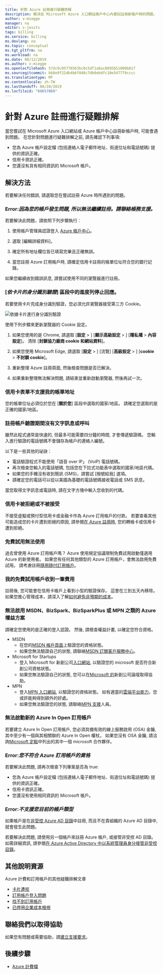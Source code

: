 ```yaml
---
title: 針對 Azure 註冊進行疑難排解
description: 解決在 Microsoft Azure 入口網站帳戶中心內嘗試註冊新帳戶時的問題。
author: v-miegge
manager: na
editor: v-jesits
tags: billing
ms.service: billing
ms.devlang: na
ms.topic: conceptual
ms.tgt_pltfrm: na
ms.workload: na
ms.date: 08/12/2019
ms.author: v-miegge
ms.openlocfilehash: 57dc9c05778563bc0c5df1a8ac8895b51008b01f
ms.sourcegitcommit: bb8e9f22db4b6f848c7db0ebdfc10e547779cccc
ms.translationtype: MT
ms.contentlocale: zh-TW
ms.lasthandoff: 08/20/2019
ms.locfileid: "69657069"
---
```

# <a name="troubleshoot-azure-sign-up"></a>針對 Azure 註冊進行疑難排解

當您嘗試在 Microsoft Azure 入口網站或 Azure 帳戶中心註冊新帳戶時, 可能會遇到問題。 在您針對問題進行疑難排解之前, 請先確認下列事項:

- 您為 Azure 帳戶設定檔 (包括連絡人電子郵件地址、街道位址和電話號碼) 提供的資訊正確。
- 信用卡資訊正確。
- 您還沒有具有相同資訊的 Microsoft 帳戶。

## <a name="resolutions"></a>解決方法

若要解決任何錯誤, 請選取您在嘗試註冊 Azure 時所遇到的問題。

### <a name="error-we-cannot-proceed-with-sign-up-due-to-an-issue-with-your-account-please-contact-billing-support"></a>Error:*因為您的帳戶發生問題, 所以無法繼續註冊。請聯絡帳務支援。*

若要解決此問題，請依照下列步驟執行︰

1. 使用帳戶管理員認證登入 [Azure 帳戶中心](https://account.azure.com/Profile)。

2. 選取 [編輯詳細資料]。

3. 確定所有地址欄位皆已填寫完畢且正確無誤。

4. 當您註冊 Azure 訂用帳戶時, 請確定信用卡註冊的帳單位址符合您的銀行記錄。

如果您繼續收到錯誤訊息, 請嘗試使用不同的瀏覽器進行註冊。

### <a name="progress-bar-hangs-in-identity-verification-by-card-section"></a>[*依卡片的身分識別驗證*] 區段中的進度列停止回應。

若要使用卡片完成身分識別驗證，您必須允許瀏覽器接受第三方 Cookie。

![依據卡片進行身分識別驗證](./media/billing-troubleshoot-azure-sign-up/identify-verification-by-card.png)
 
使用下列步驟來更新瀏覽器的 Cookie 設定。

1. 如果您使用的是 Chrome, 請選取 [**設定** > ] [**顯示高級設定** > ] [**隱私權** > **內容設定**]。 清除 [**封鎖協力廠商 cookie 和網站資料**]。

2. 如果您使用 Microsoft Edge, 請選取 [**設定** > ] [流覽] [**高級設定** > ] [**cookie**  > **不封鎖 cookie**]。

3. 重新整理 Azure 註冊頁面, 然後檢查問題是否已解決。

4. 如果重新整理無法解決問題, 請結束並重新啟動瀏覽器, 然後再試一次。

### <a name="credit-card-form-doesnt-support-my-billing-address"></a>信用卡表單不支援我的帳單地址

您的帳單位址必須位於您在 [**關於您**] 區段中選取的國家/地區。 請確定您選取的是正確的國家/地區。

### <a name="no-text-messages-or-calls-during-sign-up-account-verification"></a>註冊帳戶驗證期間沒有文字訊息或呼叫

雖然此程式通常是快速的, 但最多可能需要四分鐘的時間, 才會傳遞驗證碼。 您輸入進行驗證的電話號碼不會儲存為帳戶的連絡人編號。

以下是一些其他的祕訣：

- 電話驗證程式不能使用「語音 over IP」 (VoiP) 電話號碼。
- 再次檢查您輸入的電話號碼, 包括您在下拉式功能表中選取的國家/地區代碼。
- 如果您的手機沒有收到簡訊 (SMS)，請嘗試 [撥號給我] 選項。
- 請確定您的電話可以從以美國為基礎的電話號碼接收電話或 SMS 訊息。

當您取得文字訊息或電話時, 請在文字方塊中輸入您收到的代碼。

### <a name="credit-card-declined-or-not-accepted"></a>信用卡被拒絕或不被接受

不接受虛擬或預付型信用卡或金融卡作為 Azure 訂用帳戶的付款。 若要查看其他可能造成您的卡片遭到拒絕的原因, 請參閱[在 Azure 註冊時](https://support.microsoft.com/help/4042960), 您的轉帳卡或信用卡遭到拒絕。

### <a name="free-trial-is-not-available"></a>免費試用無法使用

過去曾使用 Azure 訂用帳戶嗎？ Azure 使用規定協議限制免費試用啟動僅適用 Azure 的新使用者。 如果您有任何其他類型的 Azure 訂用帳戶，會無法啟用免費試用。 請考慮註冊[隨用隨付訂用帳戶](https://azure.microsoft.com/offers/ms-azr-0003p/)。

### <a name="i-saw-a-charge-on-my-free-trial-account"></a>我的免費試用帳戶收到一筆費用

註冊後, 您可能會在信用卡帳戶上看到小型的驗證保存。 這會在三到五天內移除。 如果您擔心管理成本，請深入了解[如何避免非預期的成本](billing-getting-started.md)。

### <a name="cant-activate-azure-benefit-plan-like-msdn-bizspark-bizsparkplus-or-mpn"></a>無法啟用 MSDN、BizSpark、BizSparkPlus 或 MPN 之類的 Azure 權益方案

請確定您使用的是正確的登入認證。 然後, 請檢查權益計畫, 以確定您符合資格。

- MSDN 
  - 在您的[MSDN 帳戶頁面](https://msdn.microsoft.com/subscriptions/manage/default.aspx)上驗證您的資格狀態。
  - 如果您無法驗證自己的狀態, 請聯絡[MSDN 訂閱客戶服務中心](https://msdn.microsoft.com/library/aa493452.aspx)。
- Microsoft for Startups
  - 登入 Microsoft for 新創公司[入口網站](https://startups.microsoft.com/#start-two), 以驗證您的 microsoft 是否符合新創公司資格狀態。
  - 如果您無法驗證自己的狀態, 您可以在[Microsoft 的](https://www.microsoftpartnercommunity.com/t5/Microsoft-for-Startups/ct-p/Microsoft_Startups)新創公司論壇取得協助。
- MPN 
  - 登入[MPN 入口網站](https://mspartner.microsoft.com/Pages/Locale.aspx), 以驗證您的資格狀態。 如有適當的[雲端平台能力](https://mspartner.microsoft.com/pages/membership/cloud-platform-competency.aspx)，您或許能夠得到額外的好處。
  - 如果您無法驗證您的狀態, 請聯絡[MPN 支援](https://mspartner.microsoft.com/Pages/Support/Premium/contact-support.aspx)人員。

### <a name="cant-activate-new-azure-in-open-subscription"></a>無法啟動新的 Azure In Open 訂用帳戶

若要建立 Azure In Open 訂用帳戶, 您必須具備有效的線上服務啟用 (OSA) 金鑰, 其中至少有一個與其相關聯的 Azure In Open 權杖。 如果您沒有 OSA 金鑰, 請洽詢[Microsoft 定點](http://pinpoint.microsoft.com/)中列出的其中一個 microsoft 合作夥伴。

### <a name="error-you-are-not-eligible-for-an-azure-subscription"></a>Error:*您不符合 Azure 訂用帳戶的資格*

若要解決此問題, 請再次檢查下列專案是否為 true:

- 您為 Azure 帳戶設定檔 (包括連絡人電子郵件地址、街道位址和電話號碼) 提供的資訊正確。
- 信用卡資訊正確。
- 您還沒有使用相同資訊的 Microsoft 帳戶。

### <a name="error-your-current-account-type-is-not-supported"></a>Error:*不支援您目前的帳戶類型*

如果帳戶是在[非受控 Azure AD 目錄](../active-directory/users-groups-roles/directory-self-service-signup.md)中註冊, 而且不在貴組織的 Azure AD 目錄中, 就會發生此問題。 

若要解決此問題, 請使用另一個帳戶來註冊 Azure 帳戶, 或接管非受控 AD 目錄。 如需詳細資訊, 請參閱[在 Azure Active Directory 中以系統管理員身分接管非受控目錄](../active-directory/users-groups-roles/domains-admin-takeover.md)。
 
## <a name="additional-help-resources"></a>其他說明資源

Azure 計費和訂用帳戶的其他疑難排解文章

- [卡片遭拒](billing-troubleshoot-declined-card.md)
- [訂用帳戶登入問題](billing-troubleshoot-sign-in-issue.md)
- [找不到訂用帳戶](billing-no-subscriptions-found.md)
- [已停用企業成本檢視](billing-enterprise-mgmt-grp-troubleshoot-cost-view.md)

## <a name="contact-us-for-help"></a>聯絡我們以取得協助

如果您有問題或需要協助，請[建立支援要求](https://ms.portal.azure.com/#blade/Microsoft_Azure_Support/HelpAndSupportBlade/newsupportrequest)。

## <a name="next-steps"></a>後續步驟

- [Azure 計費檔](index.md)
